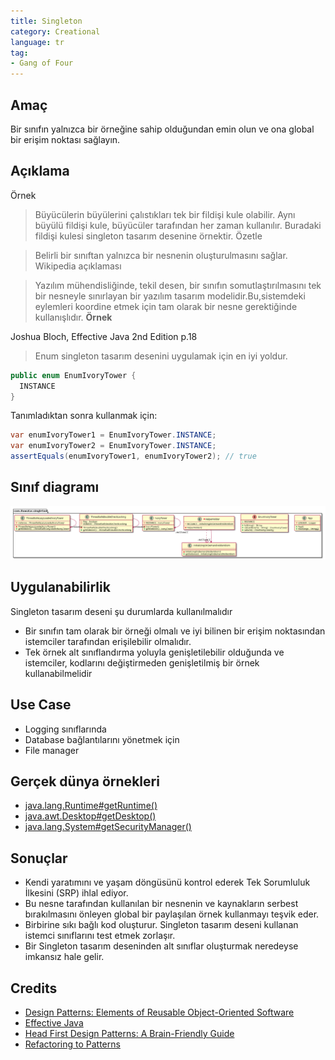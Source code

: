 ```yaml
---
title: Singleton
category: Creational
language: tr
tag:
- Gang of Four
---
```


## Amaç

Bir sınıfın yalnızca bir örneğine sahip olduğundan emin olun ve ona global bir erişim noktası sağlayın.


## Açıklama

Örnek

> Büyücülerin büyülerini çalıstıkları tek bir fildişi kule olabilir. Aynı büyülü fildişi kule,
> büyücüler tarafından her zaman kullanılır. Buradaki fildişi kulesi singleton tasarım desenine örnektir.
Özetle

> Belirli bir sınıftan yalnızca bir nesnenin oluşturulmasını sağlar.
Wikipedia açıklaması



> Yazılım mühendisliğinde, tekil desen, bir sınıfın somutlaştırılmasını tek bir nesneyle sınırlayan
> bir yazılım tasarım modelidir.Bu,sistemdeki eylemleri koordine etmek için
> tam olarak bir nesne gerektiğinde kullanışlıdır.
**Örnek**

Joshua Bloch, Effective Java 2nd Edition p.18

> Enum singleton tasarım desenini uygulamak için en iyi yoldur.
```java
public enum EnumIvoryTower {
  INSTANCE
}
```

Tanımladıktan sonra kullanmak için:

```java
var enumIvoryTower1 = EnumIvoryTower.INSTANCE;
var enumIvoryTower2 = EnumIvoryTower.INSTANCE;
assertEquals(enumIvoryTower1, enumIvoryTower2); // true
```

## Sınıf diagramı

![alt text](etc/singleton.urm.png)

## Uygulanabilirlik

Singleton tasarım deseni şu durumlarda kullanılmalıdır

* Bir sınıfın tam olarak bir örneği olmalı ve iyi bilinen bir erişim noktasından istemciler tarafından erişilebilir olmalıdır.
* Tek örnek alt sınıflandırma yoluyla genişletilebilir olduğunda ve istemciler, kodlarını değiştirmeden genişletilmiş bir örnek kullanabilmelidir

## Use Case

* Logging sınıflarında
* Database bağlantılarını yönetmek için
* File manager

## Gerçek dünya örnekleri

* [java.lang.Runtime#getRuntime()](http://docs.oracle.com/javase/8/docs/api/java/lang/Runtime.html#getRuntime%28%29)
* [java.awt.Desktop#getDesktop()](http://docs.oracle.com/javase/8/docs/api/java/awt/Desktop.html#getDesktop--)
* [java.lang.System#getSecurityManager()](http://docs.oracle.com/javase/8/docs/api/java/lang/System.html#getSecurityManager--)


## Sonuçlar

* Kendi yaratımını ve yaşam döngüsünü kontrol ederek Tek Sorumluluk İlkesini (SRP) ihlal ediyor.
* Bu nesne tarafından kullanılan bir nesnenin ve kaynakların serbest bırakılmasını önleyen global bir paylaşılan örnek kullanmayı teşvik eder.
* Birbirine sıkı bağlı kod oluşturur. Singleton tasarım deseni kullanan istemci sınıflarını test etmek zorlaşır.
* Bir Singleton tasarım deseninden alt sınıflar oluşturmak neredeyse imkansız hale gelir.

## Credits

* [Design Patterns: Elements of Reusable Object-Oriented Software](https://www.amazon.com/gp/product/0201633612/ref=as_li_tl?ie=UTF8&camp=1789&creative=9325&creativeASIN=0201633612&linkCode=as2&tag=javadesignpat-20&linkId=675d49790ce11db99d90bde47f1aeb59)
* [Effective Java](https://www.amazon.com/gp/product/0134685997/ref=as_li_tl?ie=UTF8&camp=1789&creative=9325&creativeASIN=0134685997&linkCode=as2&tag=javadesignpat-20&linkId=4e349f4b3ff8c50123f8147c828e53eb)
* [Head First Design Patterns: A Brain-Friendly Guide](https://www.amazon.com/gp/product/0596007124/ref=as_li_tl?ie=UTF8&camp=1789&creative=9325&creativeASIN=0596007124&linkCode=as2&tag=javadesignpat-20&linkId=6b8b6eea86021af6c8e3cd3fc382cb5b)
* [Refactoring to Patterns](https://www.amazon.com/gp/product/0321213351/ref=as_li_tl?ie=UTF8&camp=1789&creative=9325&creativeASIN=0321213351&linkCode=as2&tag=javadesignpat-20&linkId=2a76fcb387234bc71b1c61150b3cc3a7)